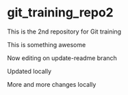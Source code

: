 # git_training_repo2
This is the 2nd repository for Git training

This is something awesome

Now editing on update-readme branch

Updated locally

More and more changes locally